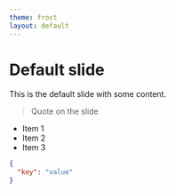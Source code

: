 ```yaml
---
theme: frost
layout: default
---
```


# Default slide

This is the default slide with some content.

> Quote on the slide

- Item 1
- Item 2
- Item 3

```json
{
  "key": "value"
}
```
